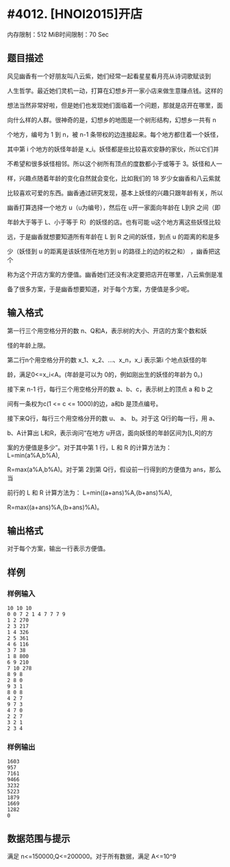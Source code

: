 # #4012. [HNOI2015]开店

内存限制：512 MiB时间限制：70 Sec

## 题目描述

 风见幽香有一个好朋友叫八云紫，她们经常一起看星星看月亮从诗词歌赋谈到

人生哲学。最近她们灵机一动，打算在幻想乡开一家小店来做生意赚点钱。这样的

想法当然非常好啦，但是她们也发现她们面临着一个问题，那就是店开在哪里，面

向什么样的人群。很神奇的是，幻想乡的地图是一个树形结构，幻想乡一共有 n

个地方，编号为 1 到 n，被 n-1 条带权的边连接起来。每个地方都住着一个妖怪，

其中第 i 个地方的妖怪年龄是 x_i。妖怪都是些比较喜欢安静的家伙，所以它们并

不希望和很多妖怪相邻。所以这个树所有顶点的度数都小于或等于 3。妖怪和人一

样，兴趣点随着年龄的变化自然就会变化，比如我们的 18 岁少女幽香和八云紫就

比较喜欢可爱的东西。幽香通过研究发现，基本上妖怪的兴趣只跟年龄有关，所以

幽香打算选择一个地方 u（u为编号），然后在 u开一家面向年龄在 L到R 之间（即

年龄大于等于 L、小于等于 R）的妖怪的店。也有可能 u这个地方离这些妖怪比较

远，于是幽香就想要知道所有年龄在 L 到 R 之间的妖怪，到点 u 的距离的和是多

少（妖怪到 u 的距离是该妖怪所在地方到 u 的路径上的边的权之和） ，幽香把这个

称为这个开店方案的方便值。幽香她们还没有决定要把店开在哪里，八云紫倒是准

备了很多方案，于是幽香想要知道，对于每个方案，方便值是多少呢。

## 输入格式

 第一行三个用空格分开的数 n、Q和A，表示树的大小、开店的方案个数和妖

怪的年龄上限。 

第二行n个用空格分开的数 x_1、x_2、&hellip;、x_n，x_i 表示第i 个地点妖怪的年

龄，满足0<=x_i<A。(年龄是可以为 0的，例如刚出生的妖怪的年龄为 0。) 

接下来 n-1 行，每行三个用空格分开的数 a、b、c，表示树上的顶点 a 和 b 之

间有一条权为c(1 <= c <= 1000)的边，a和b 是顶点编号。 

接下来Q行，每行三个用空格分开的数 u、 a、 b。对于这 Q行的每一行，用 a、

b、A计算出 L和R，表示询问&ldquo;在地方 u开店，面向妖怪的年龄区间为[L,R]的方

案的方便值是多少&rdquo;。对于其中第 1 行，L 和 R 的计算方法为：L=min(a%A,b%A), 

R=max(a%A,b%A)。对于第 2到第 Q行，假设前一行得到的方便值为 ans，那么当

前行的 L 和 R 计算方法为： L=min((a+ans)%A,(b+ans)%A), 

R=max((a+ans)%A,(b+ans)%A)。 

## 输出格式

对于每个方案，输出一行表示方便值。 

## 样例

### 样例输入

    
    10 10 10 
    0 0 7 2 1 4 7 7 7 9  
    1 2 270 
    2 3 217 
    1 4 326 
    2 5 361 
    4 6 116 
    3 7 38 
    1 8 800 
    6 9 210 
    7 10 278 
    8 9 8 
    2 8 0 
    9 3 1 
    8 0 8 
    4 2 7 
    9 7 3 
    4 7 0 
    2 2 7 
    3 2 1 
    2 3 4 
    

### 样例输出

    
    1603 
    957 
    7161 
    9466 
    3232 
    5223 
    1879 
    1669 
    1282 
    0 
    

## 数据范围与提示

 满足 n<=150000,Q<=200000。对于所有数据，满足 A<=10^9
